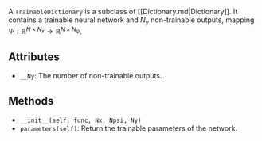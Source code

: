 
A `TrainableDictionary` is a subclass of [[Dictionary.md|Dictionary]].
It contains a trainable neural network and $N_y$ non-trainable outputs,
mapping $\Psi: \mathbb{R}^{N \times N_x} \rightarrow \mathbb{R}^{N \times N_{\psi}}$.

## Attributes

- `__Ny`: The number of non-trainable outputs.

## Methods

- `__init__(self, func, Nx, Npsi, Ny)`
- `parameters(self)`: Return the trainable parameters of the network.



